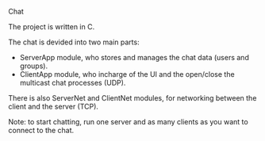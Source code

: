 Chat

The project is written in C.

The chat is devided into two main parts:
* ServerApp module, who stores and manages the chat data (users and groups).
* ClientApp module, who incharge of the UI and the open/close the multicast chat processes (UDP).

There is also ServerNet and ClientNet modules, for networking between the client and the server (TCP).

Note:
  to start chatting, run one server and as many clients as you want to connect to the chat.
